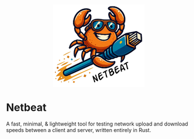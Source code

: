 <div align="center">

<img src="docs/assets/netbeat.webp" align="center" alt="CaML Logo" height="auto" width=250px/>

</div>

# Netbeat

A fast, minimal, & lightweight tool for testing network upload and download speeds between a client and server, written entirely in Rust.
